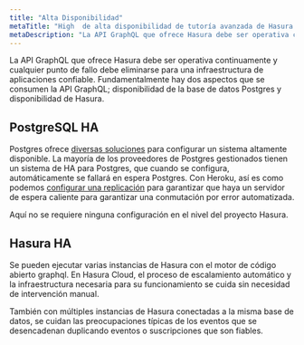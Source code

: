 ```yaml
---
title: "Alta Disponibilidad"
metaTitle: "High  de alta disponibilidad de tutoría avanzada de Hasura GraphQL"
metaDescription: "La API GraphQL que ofrece Hasura debe ser operativa continuamente y cualquier punto de fallo debe eliminarse para una infraestructura de aplicaciones confiable."
---
```


La API GraphQL que ofrece Hasura debe ser operativa continuamente y cualquier punto de fallo debe eliminarse para una infraestructura de aplicaciones confiable. Fundamentalmente hay dos aspectos que se consumen la API GraphQL; disponibilidad de la base de datos Postgres y disponibilidad de Hasura.

## PostgreSQL HA

Postgres ofrece [diversas soluciones](https://www.postgresql.org/docs/9.3/different-replication-solutions.html) para configurar un sistema altamente disponible. La mayoría de los proveedores de Postgres gestionados tienen un sistema de HA para Postgres, que cuando se configura, automáticamente se fallará en espera Postgres. Con Heroku, así es como podemos [configurar una replicación](https://devcenter.heroku.com/articles/heroku-postgres-follower-databases#high-availability-with-followers) para garantizar que haya un servidor de espera caliente para garantizar una conmutación por error automatizada.

Aquí no se requiere ninguna configuración en el nivel del proyecto Hasura.

## Hasura HA

Se pueden ejecutar varias instancias de Hasura con el motor de código abierto graphql. En Hasura Cloud, el proceso de escalamiento automático y la infraestructura necesaria para su funcionamiento se cuida sin necesidad de intervención manual.

También con múltiples instancias de Hasura conectadas a la misma base de datos, se cuidan las preocupaciones típicas de los eventos que se desencadenan duplicando eventos o suscripciones que son fiables.
